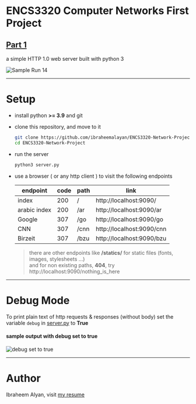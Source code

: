 # ENCS3320 Computer Networks First Project

## [Part 1](part_1.md)

a simple HTTP 1.0 web server built with python 3

![Sample Run 14](https://i.ibb.co/cwjJKJG/ENCS3320-webp-14-comppressed.webp)

---------------------------------------------------------------------------

# Setup

* install python **>= 3.9** and git
* clone this repository, and move to it

    ```bash
    git clone https://github.com/ibraheemalayan/ENCS3320-Network-Project.git    
    cd ENCS3320-Network-Project    
    ```
* run the server    

    ```bash    
    python3 server.py    
    ```

* use a browser ( or any http client ) to visit the following endpoints 

    | endpoint     | code | path | link                      |
    |--------------|------|------|---------------------------|
    | index        | 200  | /    | http://localhost:9090/    |
    | arabic index | 200  | /ar  | http://localhost:9090/ar  |
    | Google       | 307  | /go  | http://localhost:9090/go  |
    | CNN          | 307  | /cnn | http://localhost:9090/cnn |
    | Birzeit      | 307  | /bzu | http://localhost:9090/bzu |

    > there are other endpoints like **/statics/** for static files (fonts, images, stylesheets ...)    
    > and for non existing paths, **404**, try http://localhost:9090/nothing_is_here


---------------------------------------------------------------------------

# Debug Mode

To print plain text of http requests & responses (without body) set the variable `debug` in [server.py](server.py#L13) to **True**

#### sample output with debug set to true

![debug set to true](https://i.ibb.co/8syCyhp/Screen-Shot-2022-05-07-at-14-59-30.png)

---------------------------------------------------------------------------

# Author

Ibraheem Alyan, visit [my resume](https://www.ibraheemalyan.dev/)